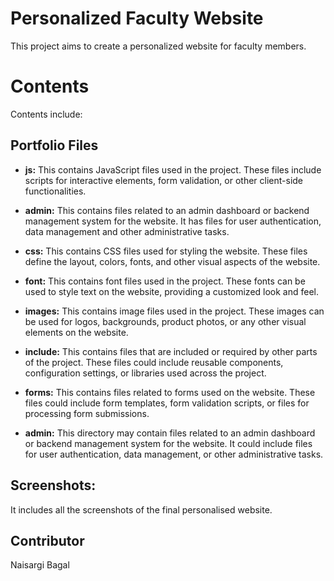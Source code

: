 # Personalized Faculty Website

This project aims to create a personalized website for faculty members.

# Contents
Contents include:

## Portfolio Files

- **js:** This contains JavaScript files used in the project. These files include scripts for interactive elements, form validation, or other client-side functionalities.

- **admin:** This contains files related to an admin dashboard or backend management system for the website. It has files for user authentication, data management and other administrative tasks.

- **css:** This contains CSS files used for styling the website. These files define the layout, colors, fonts, and other visual aspects of the website.

- **font:** This contains font files used in the project. These fonts can be used to style text on the website, providing a customized look and feel.

- **images:** This contains image files used in the project. These images can be used for logos, backgrounds, product photos, or any other visual elements on the website.

- **include:** This contains files that are included or required by other parts of the project. These files could include reusable components, configuration settings, or libraries used across the project.

- **forms:** This contains files related to forms used on the website. These files could include form templates, form validation scripts, or files for processing form submissions.

- **admin:** This directory may contain files related to an admin dashboard or backend management system for the website. It could include files for user authentication, data management, or other administrative tasks.

## Screenshots:
It includes all the screenshots of the final personalised website.

## Contributor
Naisargi Bagal



